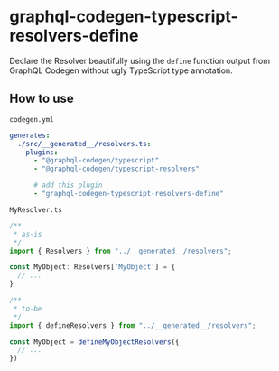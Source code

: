 # graphql-codegen-typescript-resolvers-define

Declare the Resolver beautifully using the `define` function output from GraphQL Codegen without ugly TypeScript type annotation.

## How to use
`codegen.yml`

```yml
generates:
  ./src/__generated__/resolvers.ts:
    plugins:
      - "@graphql-codegen/typescript"
      - "@graphql-codegen/typescript-resolvers"

      # add this plugin
      - "graphql-codegen-typescript-resolvers-define"
```

`MyResolver.ts`

```typescript
/**
 * as-is
 */
import { Resolvers } from "../__generated__/resolvers";

const MyObject: Resolvers['MyObject'] = {
  // ...
}

/**
 * to-be
 */
import { defineResolvers } from "../__generated__/resolvers";

const MyObject = defineMyObjectResolvers({
  // ...
})
```
